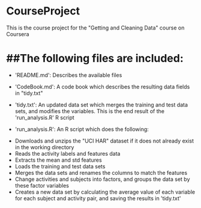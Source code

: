 # CourseProject

This is the course project for the "Getting and Cleaning Data" course on Coursera

##The following files are included:
=========================================

- 'README.md': Describes the available files

- 'CodeBook.md': A code book which describes the resulting data fields in "tidy.txt"

- 'tidy.txt': An updated data set which merges the training and test data sets, and modifies the variables. This is the end result of the 'run_analysis.R' R script

- 'run_analysis.R': An R script which does the following:

* Downloads and unzips the "UCI HAR" dataset if it does not already exist in the working directory
* Reads the activity labels and features data
* Extracts the mean and std features
* Loads the training and test data sets
* Merges the data sets and renames the columns to match the features
* Change activities and subjects into factors, and groups the data set by these factor variables
* Creates a new data set by calculating the average value of each variable for each subject and activity pair, and saving the results in 'tidy.txt'


